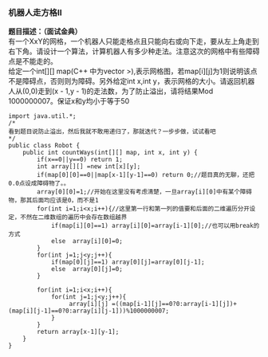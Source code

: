 <a name="goXrI"></a>
### 机器人走方格II
**题目描述：（面试金典）**<br />有一个XxY的网格，一个机器人只能走格点且只能向右或向下走，要从左上角走到右下角。请设计一个算法，计算机器人有多少种走法。注意这次的网格中有些障碍点是不能走的。<br />给定一个int[][] map(C++ 中为vector >),表示网格图，若map[i][j]为1则说明该点不是障碍点，否则则为障碍。另外给定int x,int y，表示网格的大小。请返回机器人从(0,0)走到(x - 1,y - 1)的走法数，为了防止溢出，请将结果Mod 1000000007。保证x和y均小于等于50

```
import java.util.*;
/*
看到题目说防止溢出，然后我就不敢用递归了，那就迭代？一步步做，试试看吧
*/
public class Robot {
    public int countWays(int[][] map, int x, int y) {
        if(x==0||y==0) return 1;
        int array[][] =new int[x][y];
        if(map[0][0]==0||map[x-1][y-1]==0) return 0;//题目真的无聊，还把0.0点设成障碍物了。。
        array[0][0]=1;//开始在这里没有考虑清楚，一旦array[i][0]中有某个障碍物，那其后面均应该是0，而不是1
        for(int i=1;i<x;i++){//这里第一行和第一列的值要和后面的二维遍历分开设定，不然在二维数组的遍历中会存在数组越界
            if(map[i][0]==1) array[i][0]=array[i-1][0];//也可以用break的方式
            else  array[i][0]=0;
        }
        for(int j=1;j<y;j++){
            if(map[0][j]==1) array[0][j]=array[0][j-1];
            else  array[0][j]=0;
        }
         
        for(int i=1;i<x;i++){
            for(int j=1;j<y;j++){
                 array[i][j] =((map[i-1][j]==0?0:array[i-1][j])+(map[i][j-1]==0?0:array[i][j-1]))%1000000007;
            }
        }
        return array[x-1][y-1];
    }
}
```